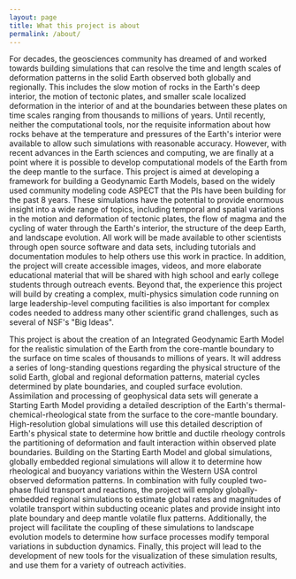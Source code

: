 ```yaml
---
layout: page
title: What this project is about
permalink: /about/
---
```


For decades, the geosciences community has dreamed of and worked
towards building simulations that can resolve the time and length
scales of deformation patterns in the solid Earth observed both
globally and regionally. This includes the slow motion of rocks in the
Earth's deep interior, the motion of tectonic plates, and smaller
scale localized deformation in the interior of and at the boundaries
between these plates on time scales ranging from thousands to millions
of years. Until recently, neither the computational tools, nor the
requisite information about how rocks behave at the temperature and
pressures of the Earth's interior were available to allow such
simulations with reasonable accuracy. However, with recent advances in
the Earth sciences and computing, we are finally at a point where it
is possible to develop computational models of the Earth from the deep
mantle to the surface. This project is aimed at developing a framework for
building a Geodynamic Earth Models, based on the widely used community
modeling code ASPECT that the PIs have been building for the past 8
years. These simulations have the potential to provide enormous
insight into a wide range of topics, including temporal and spatial
variations in the motion and deformation of tectonic plates, the flow
of magma and the cycling of water through the Earth's interior, the
structure of the deep Earth, and landscape evolution. All work will be
made available to other scientists through open source software and
data sets, including tutorials and documentation modules to help
others use this work in practice. In addition, the project will create
accessible images, videos, and more elaborate educational material
that will be shared with high school and early college students
through outreach events. Beyond that, the experience this project will
build by creating a complex, multi-physics simulation code running on
large leadership-level computing facilities is also important for
complex codes needed to address many other scientific grand
challenges, such as several of NSF's "Big Ideas".

This project is about the creation of an Integrated Geodynamic Earth
Model for the realistic simulation of the Earth from the core-mantle
boundary to the surface on time scales of thousands to millions of
years. It will address a series of long-standing questions regarding
the physical structure of the solid Earth, global and regional
deformation patterns, material cycles determined by plate boundaries,
and coupled surface evolution. Assimilation and processing of
geophysical data sets will generate a Starting Earth Model providing a
detailed description of the Earth's thermal-chemical-rheological state
from the surface to the core-mantle boundary. High-resolution global
simulations will use this detailed description of Earth's physical
state to determine how brittle and ductile rheology controls the
partitioning of deformation and fault interaction within observed
plate boundaries. Building on the Starting Earth Model and global
simulations, globally embedded regional simulations will allow it to
determine how rheological and buoyancy variations within the Western
USA control observed deformation patterns. In combination with fully
coupled two-phase fluid transport and reactions, the project will
employ globally-embedded regional simulations to estimate global rates
and magnitudes of volatile transport within subducting oceanic plates
and provide insight into plate boundary and deep mantle volatile flux
patterns. Additionally, the project will facilitate the coupling of
these simulations to landscape evolution models to determine how
surface processes modify temporal variations in subduction
dynamics. Finally, this project will lead to the development of new
tools for the visualization of these simulation results, and use them
for a variety of outreach activities.
